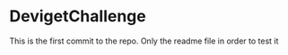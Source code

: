 # DevigetChallenge #

This is the first commit to the repo.
Only the readme file in order to test it
